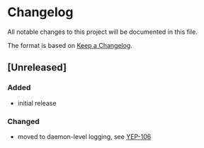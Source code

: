 # Changelog
All notable changes to this project will be documented in this file.

The format is based on [Keep a Changelog](https://keepachangelog.com/).

## [Unreleased]

### Added
- initial release

### Changed
- moved to daemon-level logging, see [YEP-106](https://yeps.yaq.fyi/106/)
